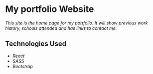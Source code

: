# My portfolio Website

_This site is the home page for my portfolio. It will show previous work history, schools attended and has links to contact me._

## Technologies Used

* _React_
* _SASS_
* _Bootstrap_
